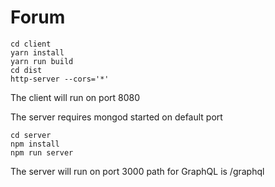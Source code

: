 # Forum
```
cd client
yarn install
yarn run build
cd dist
http-server --cors='*'
```
The client will run on port 8080

The server requires mongod started on default port
```
cd server
npm install
npm run server
```
The server will run on port 3000
path for GraphQL is /graphql
